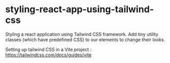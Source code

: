 # styling-react-app-using-tailwind-css

Styling a react application using Tailwind CSS framework. Add tiny utility classes (which have predefined CSS) to our elements to change their looks.

Setting up tailwind CSS in a Vite project : https://tailwindcss.com/docs/guides/vite
